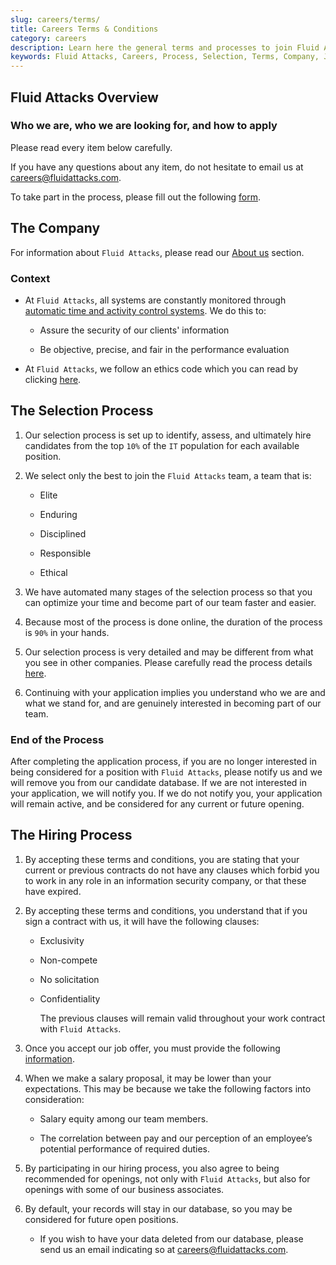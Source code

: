 ```yaml
---
slug: careers/terms/
title: Careers Terms & Conditions
category: careers
description: Learn here the general terms and processes to join Fluid Attacks' team.
keywords: Fluid Attacks, Careers, Process, Selection, Terms, Company, Job, Terms And Conditions, Pentesting, Ethical Hacking
---
```


## Fluid Attacks Overview

### Who we are, who we are looking for, and how to apply

Please read every item below carefully.

If you have any questions about any item, do not hesitate to email us at
<careers@fluidattacks.com>.

To take part in the process, please fill out the following
[form](https://zfrmz.com/jLlKfvhrnZwyECQ3EgJI).

## The Company

For information about `Fluid Attacks`, please read our [About
us](../../about-us/) section.

### Context

- At `Fluid Attacks`, all systems are constantly monitored through
  [automatic time and activity control
  systems](https://www.timedoctor.com/). We do this to:

    - Assure the security of our clients' information

    - Be objective, precise, and fair in the performance evaluation

- At `Fluid Attacks`, we follow an ethics code which you can read by
  clicking [here](../../about-us/values/).

## The Selection Process

1. Our selection process is set up to identify, assess, and ultimately
    hire candidates from the top `10%` of the `IT` population for each
    available position.

2. We select only the best to join the `Fluid Attacks` team, a team
    that is:

    - Elite

    - Enduring

    - Disciplined

    - Responsible

    - Ethical

3. We have automated many stages of the selection process so that you
    can optimize your time and become part of our team faster and
    easier.

4. Because most of the process is done online, the duration of the
    process is `90%` in your hands.

5. Our selection process is very detailed and may be different from
    what you see in other companies. Please carefully read the process
    details [here](../).

6. Continuing with your application implies you understand who we are
    and what we stand for, and are genuinely interested in becoming part
    of our team.

### End of the Process

After completing the application process, if you are no longer
interested in being considered for a position with `Fluid Attacks`,
please notify us and we will remove you from our candidate database. If
we are not interested in your application, we will notify you. If we do
not notify you, your application will remain active, and be considered
for any current or future opening.

## The Hiring Process

1. By accepting these terms and conditions, you are stating that your
    current or previous contracts do not have any clauses which forbid
    you to work in any role in an information security company, or that
    these have expired.

2. By accepting these terms and conditions, you understand that if you
    sign a contract with us, it will have the following clauses:

    - Exclusivity

    - Non-compete

    - No solicitation

    - Confidentiality

      The previous clauses will remain valid throughout your work
      contract with `Fluid Attacks`.

3. Once you accept our job offer, you must provide the following
    [information](../hiring/).

4. When we make a salary proposal, it may be lower than your
    expectations. This may be because we take the following factors into
    consideration:

    - Salary equity among our team members.

    - The correlation between pay and our perception of an employee’s
      potential performance of required duties.

5. By participating in our hiring process, you also agree to being
    recommended for openings, not only with `Fluid Attacks`, but also
    for openings with some of our business associates.

6. By default, your records will stay in our database, so you may be
    considered for future open positions.

    - If you wish to have your data deleted from our database, please
      send us an email indicating so at <careers@fluidattacks.com>.
